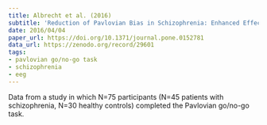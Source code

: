 ```yaml
---
title: Albrecht et al. (2016)
subtitle: 'Reduction of Pavlovian Bias in Schizophrenia: Enhanced Effects in Clozapine-Administered Patients'
date: 2016/04/04
paper_url: https://doi.org/10.1371/journal.pone.0152781
data_url: https://zenodo.org/record/29601
tags:
- pavlovian go/no-go task
- schizophrenia
- eeg
---
```


Data from a study in which N=75 participants (N=45 patients with schizophrenia, N=30 healthy controls) completed the Pavlovian go/no-go task.
